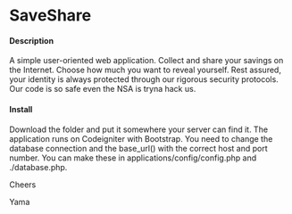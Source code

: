 SaveShare
====
<h4>Description</h4>
A simple user-oriented web application. Collect and share your savings on the Internet.
Choose how much you want to reveal yourself. Rest assured, your identity is always protected through our
rigorous security protocols. Our code is so safe even the NSA is tryna hack us.
<h4>Install</h4>
Download the folder and put it somewhere your server can find it. The application runs on Codeigniter with Bootstrap.
You need to change the database connection and the base_url() with the correct host and port number. You can make these 
in applications/config/config.php and ./database.php.

Cheers

Yama
